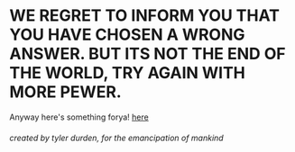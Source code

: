 # WE REGRET TO INFORM YOU THAT YOU HAVE CHOSEN A WRONG ANSWER. BUT ITS NOT THE END OF THE WORLD, TRY AGAIN WITH MORE PEWER.

Anyway here's something forya!
[here](./something.md)

###### created by tyler durden, for the emancipation of mankind
